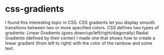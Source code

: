 # css-gradients
I found this interesting topic in CSS.
CSS gradients let you display smooth transitions between two or more specified colors.
CSS defines two types of gradients:
Linear Gradients (goes down/up/left/right/diagonally)
Radial Gradients (defined by their center)
I made one that shows how to create a linear gradient (from left to right) with the color of the rainbow and some text.
